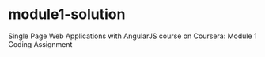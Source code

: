 # module1-solution
Single Page Web Applications with AngularJS course on Coursera: Module 1 Coding Assignment
